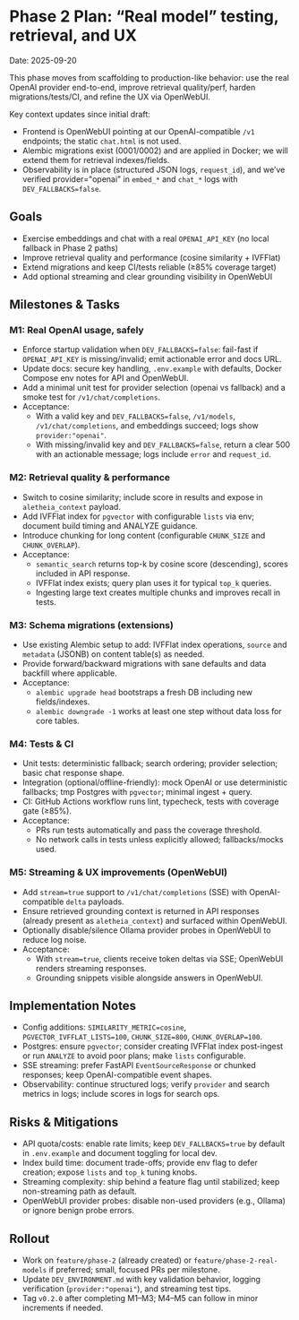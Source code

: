 # Phase 2 Plan: “Real model” testing, retrieval, and UX

Date: 2025-09-20

This phase moves from scaffolding to production-like behavior: use the real OpenAI provider end-to-end, improve retrieval quality/perf, harden migrations/tests/CI, and refine the UX via OpenWebUI.

Key context updates since initial draft:
- Frontend is OpenWebUI pointing at our OpenAI-compatible `/v1` endpoints; the static `chat.html` is not used.
- Alembic migrations exist (0001/0002) and are applied in Docker; we will extend them for retrieval indexes/fields.
- Observability is in place (structured JSON logs, `request_id`), and we’ve verified provider="openai" in `embed_*` and `chat_*` logs with `DEV_FALLBACKS=false`.

## Goals
- Exercise embeddings and chat with a real `OPENAI_API_KEY` (no local fallback in Phase 2 paths)
- Improve retrieval quality and performance (cosine similarity + IVFFlat)
- Extend migrations and keep CI/tests reliable (≥85% coverage target)
- Add optional streaming and clear grounding visibility in OpenWebUI

## Milestones & Tasks

### M1: Real OpenAI usage, safely
- Enforce startup validation when `DEV_FALLBACKS=false`: fail-fast if `OPENAI_API_KEY` is missing/invalid; emit actionable error and docs URL.
- Update docs: secure key handling, `.env.example` with defaults, Docker Compose env notes for API and OpenWebUI.
- Add a minimal unit test for provider selection (openai vs fallback) and a smoke test for `/v1/chat/completions`.
- Acceptance:
  - With a valid key and `DEV_FALLBACKS=false`, `/v1/models`, `/v1/chat/completions`, and embeddings succeed; logs show `provider:"openai"`.
  - With missing/invalid key and `DEV_FALLBACKS=false`, return a clear 500 with an actionable message; logs include `error` and `request_id`.

### M2: Retrieval quality & performance
- Switch to cosine similarity; include score in results and expose in `aletheia_context` payload.
- Add IVFFlat index for `pgvector` with configurable `lists` via env; document build timing and ANALYZE guidance.
- Introduce chunking for long content (configurable `CHUNK_SIZE` and `CHUNK_OVERLAP`).
- Acceptance:
  - `semantic_search` returns top-k by cosine score (descending), scores included in API response.
  - IVFFlat index exists; query plan uses it for typical `top_k` queries.
  - Ingesting large text creates multiple chunks and improves recall in tests.

### M3: Schema migrations (extensions)
- Use existing Alembic setup to add: IVFFlat index operations, `source` and `metadata` (JSONB) on content table(s) as needed.
- Provide forward/backward migrations with sane defaults and data backfill where applicable.
- Acceptance:
  - `alembic upgrade head` bootstraps a fresh DB including new fields/indexes.
  - `alembic downgrade -1` works at least one step without data loss for core tables.

### M4: Tests & CI
- Unit tests: deterministic fallback; search ordering; provider selection; basic chat response shape.
- Integration (optional/offline-friendly): mock OpenAI or use deterministic fallbacks; tmp Postgres with `pgvector`; minimal ingest + query.
- CI: GitHub Actions workflow runs lint, typecheck, tests with coverage gate (≥85%).
- Acceptance:
  - PRs run tests automatically and pass the coverage threshold.
  - No network calls in tests unless explicitly allowed; fallbacks/mocks used.

### M5: Streaming & UX improvements (OpenWebUI)
- Add `stream=true` support to `/v1/chat/completions` (SSE) with OpenAI-compatible `delta` payloads.
- Ensure retrieved grounding context is returned in API responses (already present as `aletheia_context`) and surfaced within OpenWebUI.
- Optionally disable/silence Ollama provider probes in OpenWebUI to reduce log noise.
- Acceptance:
  - With `stream=true`, clients receive token deltas via SSE; OpenWebUI renders streaming responses.
  - Grounding snippets visible alongside answers in OpenWebUI.

## Implementation Notes
- Config additions: `SIMILARITY_METRIC=cosine`, `PGVECTOR_IVFFLAT_LISTS=100`, `CHUNK_SIZE=800`, `CHUNK_OVERLAP=100`.
- Postgres: ensure `pgvector`; consider creating IVFFlat index post-ingest or run `ANALYZE` to avoid poor plans; make `lists` configurable.
- SSE streaming: prefer FastAPI `EventSourceResponse` or chunked responses; keep OpenAI-compatible event shapes.
- Observability: continue structured logs; verify `provider` and search metrics in logs; include scores in logs for search ops.

## Risks & Mitigations
- API quota/costs: enable rate limits; keep `DEV_FALLBACKS=true` by default in `.env.example` and document toggling for local dev.
- Index build time: document trade-offs; provide env flag to defer creation; expose `lists` and `top_k` tuning knobs.
- Streaming complexity: ship behind a feature flag until stabilized; keep non-streaming path as default.
- OpenWebUI provider probes: disable non-used providers (e.g., Ollama) or ignore benign probe errors.

## Rollout
- Work on `feature/phase-2` (already created) or `feature/phase-2-real-models` if preferred; small, focused PRs per milestone.
- Update `DEV_ENVIRONMENT.md` with key validation behavior, logging verification (`provider:"openai"`), and streaming test tips.
- Tag `v0.2.0` after completing M1–M3; M4–M5 can follow in minor increments if needed.
